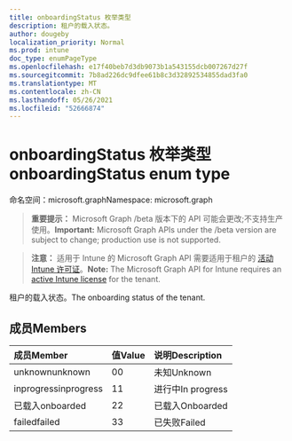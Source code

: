 ```yaml
---
title: onboardingStatus 枚举类型
description: 租户的载入状态。
author: dougeby
localization_priority: Normal
ms.prod: intune
doc_type: enumPageType
ms.openlocfilehash: e17f40beb7d3db9073b1a543155dcb007267d27f
ms.sourcegitcommit: 7b8ad226dc9dfee61b8c3d32892534855dad3fa0
ms.translationtype: MT
ms.contentlocale: zh-CN
ms.lasthandoff: 05/26/2021
ms.locfileid: "52666874"
---
```

# <a name="onboardingstatus-enum-type"></a><span data-ttu-id="8c4e3-103">onboardingStatus 枚举类型</span><span class="sxs-lookup"><span data-stu-id="8c4e3-103">onboardingStatus enum type</span></span>

<span data-ttu-id="8c4e3-104">命名空间：microsoft.graph</span><span class="sxs-lookup"><span data-stu-id="8c4e3-104">Namespace: microsoft.graph</span></span>

> <span data-ttu-id="8c4e3-105">**重要提示：** Microsoft Graph /beta 版本下的 API 可能会更改;不支持生产使用。</span><span class="sxs-lookup"><span data-stu-id="8c4e3-105">**Important:** Microsoft Graph APIs under the /beta version are subject to change; production use is not supported.</span></span>

> <span data-ttu-id="8c4e3-106">**注意：** 适用于 Intune 的 Microsoft Graph API 需要适用于租户的 [活动 Intune 许可证](https://go.microsoft.com/fwlink/?linkid=839381)。</span><span class="sxs-lookup"><span data-stu-id="8c4e3-106">**Note:** The Microsoft Graph API for Intune requires an [active Intune license](https://go.microsoft.com/fwlink/?linkid=839381) for the tenant.</span></span>

<span data-ttu-id="8c4e3-107">租户的载入状态。</span><span class="sxs-lookup"><span data-stu-id="8c4e3-107">The onboarding status of the tenant.</span></span>

## <a name="members"></a><span data-ttu-id="8c4e3-108">成员</span><span class="sxs-lookup"><span data-stu-id="8c4e3-108">Members</span></span>
|<span data-ttu-id="8c4e3-109">成员</span><span class="sxs-lookup"><span data-stu-id="8c4e3-109">Member</span></span>|<span data-ttu-id="8c4e3-110">值</span><span class="sxs-lookup"><span data-stu-id="8c4e3-110">Value</span></span>|<span data-ttu-id="8c4e3-111">说明</span><span class="sxs-lookup"><span data-stu-id="8c4e3-111">Description</span></span>|
|:---|:---|:---|
|<span data-ttu-id="8c4e3-112">unknown</span><span class="sxs-lookup"><span data-stu-id="8c4e3-112">unknown</span></span>|<span data-ttu-id="8c4e3-113">0</span><span class="sxs-lookup"><span data-stu-id="8c4e3-113">0</span></span>|<span data-ttu-id="8c4e3-114">未知</span><span class="sxs-lookup"><span data-stu-id="8c4e3-114">Unknown</span></span>|
|<span data-ttu-id="8c4e3-115">inprogress</span><span class="sxs-lookup"><span data-stu-id="8c4e3-115">inprogress</span></span>|<span data-ttu-id="8c4e3-116">1</span><span class="sxs-lookup"><span data-stu-id="8c4e3-116">1</span></span>|<span data-ttu-id="8c4e3-117">进行中</span><span class="sxs-lookup"><span data-stu-id="8c4e3-117">In progress</span></span>|
|<span data-ttu-id="8c4e3-118">已载入</span><span class="sxs-lookup"><span data-stu-id="8c4e3-118">onboarded</span></span>|<span data-ttu-id="8c4e3-119">2</span><span class="sxs-lookup"><span data-stu-id="8c4e3-119">2</span></span>|<span data-ttu-id="8c4e3-120">已载入</span><span class="sxs-lookup"><span data-stu-id="8c4e3-120">Onboarded</span></span>|
|<span data-ttu-id="8c4e3-121">failed</span><span class="sxs-lookup"><span data-stu-id="8c4e3-121">failed</span></span>|<span data-ttu-id="8c4e3-122">3</span><span class="sxs-lookup"><span data-stu-id="8c4e3-122">3</span></span>|<span data-ttu-id="8c4e3-123">已失败</span><span class="sxs-lookup"><span data-stu-id="8c4e3-123">Failed</span></span>|




